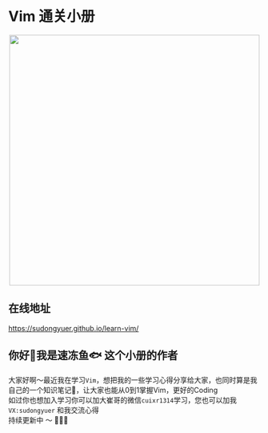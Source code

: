 # Vim 通关小册
<p align="center">
<img src="https://tva1.sinaimg.cn/large/e6c9d24egy1h2veexnmslj20m00uyq5d.jpg" height="500">
</p>

## 在线地址
https://sudongyuer.github.io/learn-vim/


## 你好👋我是速冻鱼🐟 这个小册的作者

大家好啊～最近我在学习`Vim`，想把我的一些学习心得分享给大家，也同时算是我自己的一个知识笔记📒，让大家也能从0到1掌握Vim，更好的Coding
<br>
如过你也想加入学习你可以加大崔哥的微信`cuixr1314`学习，您也可以加我`VX:sudongyuer` 和我交流心得
<br>
持续更新中 ～ 🚀🚀🚀

